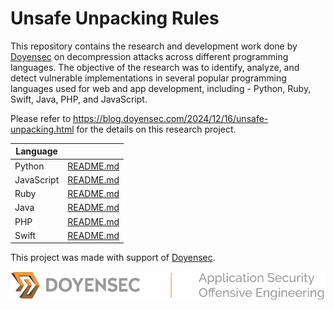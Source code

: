 # Unsafe Unpacking Rules 

This repository contains the research and development work done by [Doyensec](https://doyensec.com/) on decompression attacks across different programming languages.
The objective of the research was to identify, analyze, and detect vulnerable implementations in several popular programming languages used for web and app development, including - Python, Ruby, Swift, Java, PHP, and JavaScript. 

Please refer to https://blog.doyensec.com/2024/12/16/unsafe-unpacking.html for the details on this research project.

| Language     |           |
|--------------|----------------------|
| Python       | [README.md](Python/README.md)   |
| JavaScript   | [README.md](JavaScript/README.md) |
| Ruby         | [README.md](Ruby/README.md)      |
| Java         | [README.md](Java/README.md)      |
| PHP           | [README.md](PHP/README.md)        |
| Swift        | [README.md](Swift/README.md)     |

This project was made with support of [Doyensec](https://doyensec.com/research.html).

![Doyensec Research](doyensec_logo.svg)
